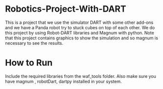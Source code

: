# Robotics-Project-With-DART
This is a project that we use the simulator DART with some other add-ons and we have a Panda robot try to stuck cubes on top of each other. We do this project by using Robot-DART libraries and Magnum with python. Note that this project contains graphics to show the simulation and so magnum is necessary to see the results. 
# How to Run
Include the required libraries from the waf_tools folder. Also make sure you have magnum , robotDart, dartpy installed in your system. 
